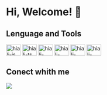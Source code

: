 # Hi, Welcome! 🤙


## Lenguage and Tools

<div>
<img align-item='center' alt='hiali-js' height='30' width='40' src="https://cdn.jsdelivr.net/gh/devicons/devicon@latest/icons/typescript/typescript-original.svg"/>
<img alig-item='center' alt='hiali-ts' height='30' width='40' src="https://cdn.jsdelivr.net/gh/devicons/devicon@latest/icons/javascript/javascript-original.svg"/>
<img align-item='center' alt='hiali-node' height='30' width='40' src="https://cdn.jsdelivr.net/gh/devicons/devicon@latest/icons/nodejs/nodejs-original.svg"/>
<img align-item='center' alt='hiali-mysql' height='30' width='40' src="https://cdn.jsdelivr.net/gh/devicons/devicon@latest/icons/mysql/mysql-original.svg"/>
<img align-item='center' alt='hiali-mongodb' height='30' width='40' src="https://cdn.jsdelivr.net/gh/devicons/devicon@latest/icons/mongodb/mongodb-original.svg"/>
<img align-item='center' alt='hiali-react' height='30' width='40'    src="https://cdn.jsdelivr.net/gh/devicons/devicon@latest/icons/react/react-original.svg"/>


</div>

## Conect whith me 

<div>
<a href="https://www.linkedin.com/in/hiali-rocha-81b451239/"> <img src="[https://cdn.jsdelivr.net/gh/devicons/devicon@latest/icons/linkedin/linkedin-original.svg](https://www.figma.com/file/gKDJ6Bdt457qNnj2vUkZVj/Social-Icons-(Community)?type=design&node-id=17-32&mode=design&t=okQhDCJ6BpuQN9J1-4)" target="_blank"></a>
